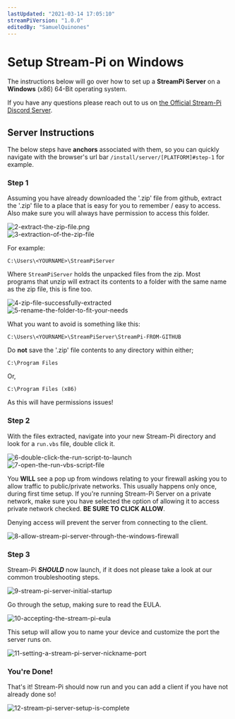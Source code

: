```yaml
---
lastUpdated: "2021-03-14 17:05:10"
streamPiVersion: "1.0.0"
editedBy: "SamuelQuinones"
---
```


# Setup Stream-Pi on Windows

The instructions below will go over how to set up a **StreamPi Server** on a **Windows** (x86) 64-Bit operating system.

If you have any questions please reach out to us on [the Official Stream-Pi Discord Server](https://discord.gg/BExqGmk).

## Server Instructions

The below steps have **anchors** associated with them, so you can quickly navigate with the browser's url bar `/install/server/[PLATFORM]#step-1` for example.

### Step 1

Assuming you have already downloaded the '.zip' file from github, extract the '.zip' file to a place that is easy for you to remember / easy to access. Also make sure you will always have permission to access this folder.

![2-extract-the-zip-file.png](/images/screenshots/server/windows-x64/2-extract-the-zip-file.png)
<br />
![3-extraction-of-the-zip-file](/images/screenshots/server/windows-x64/3-extraction-of-the-zip-file.png)

For example:

```
C:\Users\<YOURNAME>\StreamPiServer
```

Where `StreamPiServer` holds the unpacked files from the zip. Most programs that unzip will extract its contents to a folder with the same name as the zip file, this is fine too.

![4-zip-file-successfully-extracted](/images/screenshots/server/windows-x64/4-zip-file-successfully-extracted.png)
<br />
![5-rename-the-folder-to-fit-your-needs](/images/screenshots/server/windows-x64/5-rename-the-folder-to-fit-your-needs.png)

What you want to avoid is something like this:

```
C:\Users\<YOURNAME>\StreamPiServer\StreamPi-FROM-GITHUB
```

Do **not** save the '.zip' file contents to any directory within either;

```
C:\Program Files
```

Or,

```
C:\Program Files (x86)
```

As this will have permissions issues!

### Step 2

With the files extracted, navigate into your new Stream-Pi directory and look for a `run.vbs` file, double click it.

![6-double-click-the-run-script-to-launch](/images/screenshots/server/windows-x64/6-double-click-the-run-script-to-launch.png)
<br/>
![7-open-the-run-vbs-script-file](/images/screenshots/server/windows-x64/7-open-the-run-vbs-script-file.png)

You **WILL** see a pop up from windows relating to your firewall asking you to allow traffic to public/private networks. This usually happens only once, during first time setup. If you're running Stream-Pi Server on a private network, make sure you have selected the option of allowing it to access private network checked. **BE SURE TO CLICK ALLOW**.

Denying access will prevent the server from connecting to the client.

![8-allow-stream-pi-server-through-the-windows-firewall](/images/screenshots/server/windows-x64/8-allow-stream-pi-server-through-the-windows-firewall.png)

### Step 3

Stream-Pi **_SHOULD_** now launch, if it does not please take a look at our common troubleshooting steps.

![9-stream-pi-server-initial-startup](/images/screenshots/server/windows-x64/9-stream-pi-server-initial-startup.png)

Go through the setup, making sure to read the EULA.

![10-accepting-the-stream-pi-eula](/images/screenshots/server/windows-x64/10-accepting-the-stream-pi-eula.png)

This setup will allow you to name your device and customize the port the server runs on.

![11-setting-a-stream-pi-server-nickname-port](/images/screenshots/server/windows-x64/11-setting-a-stream-pi-server-nickname-port.png)

### You're Done!

That's it! Stream-Pi should now run and you can add a client if you have not already done so!

![12-stream-pi-server-setup-is-complete](/images/screenshots/server/windows-x64/12-stream-pi-server-setup-is-complete.png)
